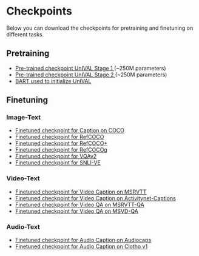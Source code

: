 # Checkpoints

Below you can download the checkpoints for pretraining and finetuning on different tasks.

## Pretraining 
* <a href="https://data.isir.upmc.fr/unival/models/unival_s1/"> Pre-trained checkpoint UnIVAL Stage 1 </a> (~250M parameters)
* <a href="https://data.isir.upmc.fr/unival/models/unival_s2_hs/"> Pre-trained checkpoint UnIVAL Stage 2 </a> (~250M parameters)
* <a href="https://data.isir.upmc.fr/unival/models/bart.base/"> BART used to initialize UnIVAL </a> 

## Finetuning 

### Image-Text

* <a href="https://data.isir.upmc.fr/unival/models/unival_caption_stage_1/"> Finetuned  checkpoint for Caption on COCO </a>
* <a href="https://data.isir.upmc.fr/unival/models/unival_refcoco/"> Finetuned  checkpoint for RefCOCO </a>
* <a href="https://data.isir.upmc.fr/unival/models/unival_refcocoplus/"> Finetuned  checkpoint for RefCOCO+ </a>
* <a href="https://data.isir.upmc.fr/unival/models/unival_refcocog/"> Finetuned  checkpoint for RefCOCOg </a>
* <a href="https://data.isir.upmc.fr/unival/models/unival_vqa/"> Finetuned  checkpoint for VQAv2 </a>
* <a href="https://data.isir.upmc.fr/unival/models/unival_snli_ve/"> Finetuned  checkpoint for SNLI-VE </a>

### Video-Text
* <a href="https://data.isir.upmc.fr/unival/models/unival_video_caption_stage_1/"> Finetuned  checkpoint for Video Caption on MSRVTT  </a>
* <a href="https://data.isir.upmc.fr/unival/models/unival_video_caption_activitynet_stage_1/"> Finetuned  checkpoint for Video Caption on Activitynet-Captions  </a>
* <a href="https://data.isir.upmc.fr/unival/models/unival_video_vqa/"> Finetuned  checkpoint for Video QA on MSRVTT-QA  </a>
* <a href="https://data.isir.upmc.fr/unival/models/unival_video_vqa_msvd/"> Finetuned  checkpoint for Video QA on MSVD-QA  </a>

### Audio-Text
* <a href="https://data.isir.upmc.fr/unival/models/unival_audio_caption/"> Finetuned  checkpoint for Audio Caption on Audiocaps  </a>
* <a href="https://data.isir.upmc.fr/unival/models/unival_audio_caption_clotho/"> Finetuned  checkpoint for Audio Caption on Clotho v1  </a>